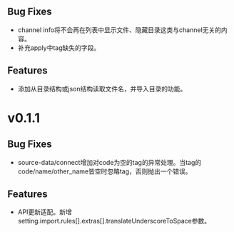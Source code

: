 ## Bug Fixes
* channel info将不会再在列表中显示文件、隐藏目录这类与channel无关的内容。
* 补充apply中tag缺失的字段。
## Features
* 添加从目录结构或json结构读取文件名，并导入目录的功能。

# v0.1.1
## Bug Fixes
* source-data/connect增加对code为空的tag的异常处理。当tag的code/name/other_name皆空时忽略tag，否则抛出一个错误。
## Features
* API更新适配。新增setting.import.rules[].extras[].translateUnderscoreToSpace参数。
